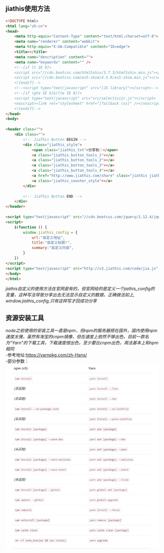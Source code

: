 ## jiathis使用方法    
```html  
<!DOCTYPE html>
<html lang="zh-cn">
<head>
    <meta http-equiv="Content-Type" content="text/html;charset=utf-8">
    <meta name="renderer" content="webkit">
    <meta http-equiv="X-UA-Compatible" content="IE=edge">
    <title></title>
    <meta name="description" content="">
    <meta name="keywords" content="" />
    <!--[if lt IE 9]>
    <script src="//cdn.bootcss.com/html5shiv/3.7.3/html5shiv.min.js"></script>
    <script src="//cdn.bootcss.com/es5-shim/4.5.9/es5-shim.min.js"></script>
    <![endif]-->
    <!--<script type="text/javascript" src="[JS library]"></script>-->
    <!--[if (gte IE 6)&(lte IE 8)]>
    <script type="text/javascript" src="src/selectivizr.js"></script>
    <noscript><link rel="stylesheet" href="[fallback css]" /></noscript>
    <![endif]-->
</head>
<body>

<header class="">
    <div class="">
        <!-- JiaThis Button BEGIN -->
        <div class="jiathis_style">
            <span class="jiathis_txt">分享到：</span>
            <a class="jiathis_button_tools_1"></a>
            <a class="jiathis_button_tools_2"></a>
            <a class="jiathis_button_tools_3"></a>
            <a class="jiathis_button_tools_4"></a>
            <a href="http://www.jiathis.com/share" class="jiathis jiathis_txt jiathis_separator jtico jtico_jiathis" target="_blank">更多</a>
            <a class="jiathis_counter_style"></a>
        </div>

        <!-- JiaThis Button END -->
    </div>
</header>

<script type="text/javascript" src="//cdn.bootcss.com/jquery/1.12.4/jquery.min.js"></script>
<script>
    $(function () {
        window.jiathis_config = {
            url:"自定义地址",
            title:"自定义标题!",
            summary:"自定义内容",
        }
    })
</script>
<script type="text/javascript" src="http://v3.jiathis.com/code/jia.js" charset="utf-8"></script>
</body>
</html>
```   
*jiathis自定义的使用方法在官网是有的，但官网给的是定义一个jiathis_config的变量，这种写法导致分享出去无法显示自定义的数据，正确做法如上,
window.jiathis_config,只有这样写才回成功分享*  


## 资源安装工具  
*node之前使用的安装工具一直是npm，但npm的服务器搭在国外，国内使用npm速度太慢，虽然有淘宝的cnpm镜像，但在速度上依然不够出色，目前一款名为“Yarn”的下载工具，下载速度很出色，至少要比cnpm出色，用法基本上和npm相同*  
-参考地址:https://yarnpkg.com/zh-Hans/  
-部分参数：  
![images](src/assets/images/yarn.jpg)

